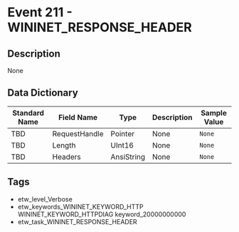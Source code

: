 # Event 211 - WININET_RESPONSE_HEADER

## Description
None

## Data Dictionary
|Standard Name|Field Name|Type|Description|Sample Value|
|---|---|---|---|---|
|TBD|RequestHandle|Pointer|None|`None`|
|TBD|Length|UInt16|None|`None`|
|TBD|Headers|AnsiString|None|`None`|

## Tags
* etw_level_Verbose
* etw_keywords_WININET_KEYWORD_HTTP WININET_KEYWORD_HTTPDIAG keyword_20000000000
* etw_task_WININET_RESPONSE_HEADER